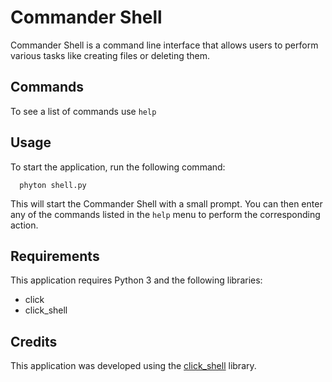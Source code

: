 
# Commander Shell

Commander Shell is a command line interface 
that allows users to perform various tasks like
creating files or deleting them.

## Commands

To see a list of commands use `help`

## Usage

To start the application, run the following command:

```phyton
  phyton shell.py
```

This will start the Commander Shell with a small prompt. You can then enter any of the commands listed in the `help` menu to perform the corresponding action.

## Requirements

This application requires Python 3 and the following libraries:

- click
- click_shell

## Credits

This application was developed using the [click_shell](https://pypi.org/project/click-shell/) library.
